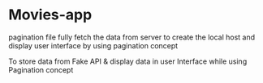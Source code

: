 # Movies-app
pagination file fully fetch the data from server to create the local host and display user interface by using pagination concept

To store data from Fake API &amp; display data in user Interface while using Pagination concept
